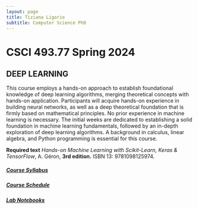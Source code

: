 ```yaml
---
layout: page
title: Tiziana Ligorio
subtitle: Computer Science PhD
---
```


 <meta name="Tiziana Ligorio" content= "Tiziana Ligorio course webpage" >

# CSCI 493.77 Spring 2024

## DEEP LEARNING

This course employs a hands-on approach to establish foundational knowledge of deep learning algorithms, merging theoretical concepts with hands-on application. Participants will acquire hands-on experience in building neural networks, as well as a deep theoretical foundation that is firmly based on mathematical principles. No prior experience in machine learning is necessary. The initial weeks are dedicated to establishing a solid foundation in machine learning fundamentals, followed by an in-depth exploration of deep learning algorithms. A background in calculus, linear algebra, and Python programming is essential for this course.



**Required text**
*Hands-on Machine Learning with Scikit-Learn, Keras & TensorFlow*, A. Géron, **3rd edition.** ISBN 13: 9781098125974.

##### [Course Syllabus](https://bbhosted.cuny.edu/bbcswebdav/pid-82176911-dt-content-rid-647766493_1/xid-647766493_1)

##### [Course Schedule](https://bbhosted.cuny.edu/webapps/blackboard/content/listContentEditable.jsp?content_id=_80981672_1&course_id=_2350272_1&mode=reset)

##### [Lab Notebooks](https://bbhosted.cuny.edu/webapps/blackboard/content/listContentEditable.jsp?content_id=_82176917_1&course_id=_2350272_1)



